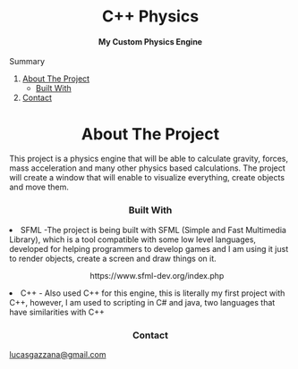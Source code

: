 <h1 align="center">C++ Physics</h1>

<h4 align="center">My Custom Physics Engine</h4>

<summary>Summary</summary>
<p> </p>
  <ol>
    <li>
      <a href="#about-the-project">About The Project</a>
      <ul>
        <li><a href="#built-with">Built With</a></li>
      </ul>
    </li>
    <li><a href="#contact">Contact</a></li>
</ol>

#

<h1 align="center">About The Project</h1>

<p>
This project is a physics engine that will be able to calculate gravity, forces, mass acceleration and many other physics based calculations. The project will create a window that will enable to visualize everything, create objects and move them.
</p>

<p> </p>

<h3 align="center">Built With</h3>


<li>SFML -The project is being built with SFML (Simple and Fast Multimedia Library), which is a tool compatible with some low level languages, developed for helping programmers to develop games and I am using it just to render objects, create a screen and draw things on it.
</li>
<ul align="center">
    https://www.sfml-dev.org/index.php
</ul>

<li>
  C++ - Also used C++ for this engine, this is literally my first project with C++, however, I am used to scripting in C# and java, two languages that have similarities with C++</li>

<h3 align="center">Contact</h3>

lucasgazzana@gmail.com
